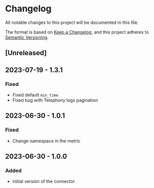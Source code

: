 # Changelog

All notable changes to this project will be documented in this file.

The format is based on [Keep a Changelog](https://keepachangelog.com/en/1.0.0/),
and this project adheres to [Semantic Versioning](https://semver.org/spec/v2.0.0.html).

## [Unreleased]

## 2023-07-19 - 1.3.1

### Fixed

- Fixed default `min_time`
- Fixed bug with Telephony logs pagination

## 2023-06-30 - 1.0.1

### Fixed

- Change namespace in the metric

## 2023-06-30 - 1.0.0

### Added

- initial version of the connector
